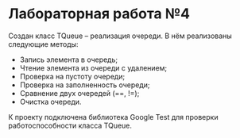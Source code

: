 # Лабораторная работа №4

Создан класс TQueue – реализация очереди. В нём реализованы следующие методы:

- Запись элемента в очередь;
- Чтение элемента из очереди с удалением;
- Проверка на пустоту очереди;
- Проверка на заполненность очереди;
- Сравнение двух очередей (==, !=);
- Очистка очереди.

К проекту подключена библиотека Google Test для проверки работоспособности класса TQueue.